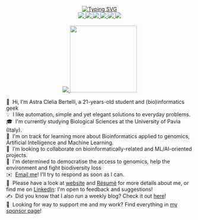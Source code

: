 <p align="center">
<a href="https://github.com/drkostas">
    <img src="https://readme-typing-svg.demolab.com?font=Georgia&size=18&duration=2000&pause=100&multiline=true&width=500&height=80&lines=Astra+Clelia+Bertelli;Blogger and Researcher+%7C+Undergrad+Student+%7C+Life Sciences;Bioinformatics+%7C+Genomics+%7C+ML" alt="Typing SVG" />
</a>
<br/>

<a href="https://astrabert.vercel.app">
    <img src="https://img.shields.io/badge/Website-astrabert.vercel.app-red?style=flat-square">
</a>  
<a href="https://astrabert.github.io/hophop-science/">
    <img src="https://img.shields.io/badge/My Blog-HOPHOP Science-purple?style=flat-square">
</a>  
<a href="https://astrabert.vercel.app/Resume.pdf">
    <img src="https://img.shields.io/badge/PDF-CV-red?style=flat-square&logo=adobe">
</a>  
<a href="https://www.linkedin.com/in/astra-bertelli-583904297/">
    <img src="https://img.shields.io/badge/-Linkedin-blue?style=flat-square&logo=linkedin">
</a>
<a href="mailto:astra.bertelli01@universitadipavia.it">
    <img src="https://img.shields.io/badge/-Email-red?style=flat-square&logo=gmail&logoColor=white">
</a>
<a href="https://pypi.org/user/AstraBert/">
    <img src="https://img.shields.io/badge/PyPi-AstraBert-blue?style=flat-square&logo=pypi&logoColor=white">
</a>

<br/> 
<br/> 

<a href="https://github.com/AstraBert">
    <img src="https://github-stats-alpha.vercel.app/api?username=AstraBert&cc=22272e&tc=37BCF6&ic=fff&bc=0000">
    <img height="180em" src="https://github-readme-stats-eight-theta.vercel.app/api/top-langs/?username=AstraBert&layout=compact&langs_count=8&theme=algolia"/>
</a>

👋 &nbsp;Hi, I’m Astra Clelia Bertelli, a 21-years-old student and (bio)informatics geek\
💡 &nbsp;I like automation, simple and yet elegant solutions to everyday problems.\
🎓 &nbsp;I'm currently studying Biological Sciences at the University of Pavia (Italy).\
🌱 &nbsp;I'm on track for learning more about Bioinformatics applied to genomics, Artificial Intelligence and Machine Learning.\
💞️ &nbsp;I’m looking to collaborate on bioinformatically-related and ML/AI-oriented projects.\
💭 &nbsp;I'm determined to democratise the access to genomics, help the environment and fight biodiversity loss\
✉️ &nbsp;[Email me](astra.bertelli01@universitadipavia.it)! I'll try to respond as soon as I can.\
📄 &nbsp;Please have a look at [website](https://astrabert.vercel.app/) and [Résumé](https://astrabert.vercel.app/Resume.pdf) for more details about me,  or find me on [LinkedIn](www.linkedin.com/in/astra-bertelli-583904297): I'm open to feedback and suggestions!\
✍️ &nbsp;Did you know that I also run a weekly blog? Check it out [here](https://astrabert.github.io/hophop-science/)!\
🥰 &nbsp;Looking for way to support me and my work? Find everything in [my sponsor page](https://github.com/sponsors/AstraBert)!


<!---
AstraBert/AstraBert is a ✨ special ✨ repository because its `README.md` (this file) appears on your GitHub profile.
You can click the Preview link to take a look at your changes.
--->
